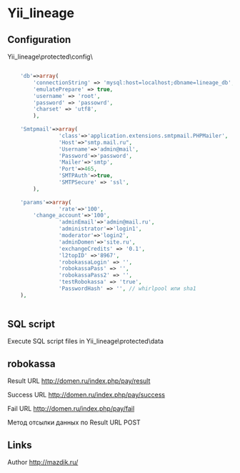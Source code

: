 Yii_lineage
========
Configuration
------------------------------
Yii_lineage\protected\config\

```php

	'db'=>array(
		'connectionString' => 'mysql:host=localhost;dbname=lineage_db',
		'emulatePrepare' => true,
		'username' => 'root',
		'password' => 'passowrd',
		'charset' => 'utf8',
		),
    
	'Smtpmail'=>array(
                'class'=>'application.extensions.smtpmail.PHPMailer',
                'Host'=>"smtp.mail.ru",
                'Username'=>'admin@mail',
                'Password'=>'password',
                'Mailer'=>'smtp',
                'Port'=>465,
                'SMTPAuth'=>true, 
                'SMTPSecure' => 'ssl',
        ),
      
	'params'=>array(
                'rate'=>'100',
		'change_account'=>'100',
                'adminEmail'=>'admin@mail.ru',
                'administrator'=>'login1',
                'moderator'=>'login2',
                'adminDomen'=>'site.ru',
                'exchangeCredits' => '0.1',
                'l2topID' =>'8967',
                'robokassaLogin' => '',
                'robokassaPass' => '',
                'robokassaPass2' => '',
                'testRobokassa' => 'true',
                'PasswordHash' => '', // whirlpool или sha1
	),
      
```
SQL script
------------------------------
Execute SQL script files in Yii_lineage\protected\data


robokassa
------------------------------
Result URL
http://domen.ru/index.php/pay/result

Success URL
http://domen.ru/index.php/pay/success

Fail URL
http://domen.ru/index.php/pay/fail

Метод отсылки данных по Result URL
POST


Links
------------------------------
Author http://mazdik.ru/
